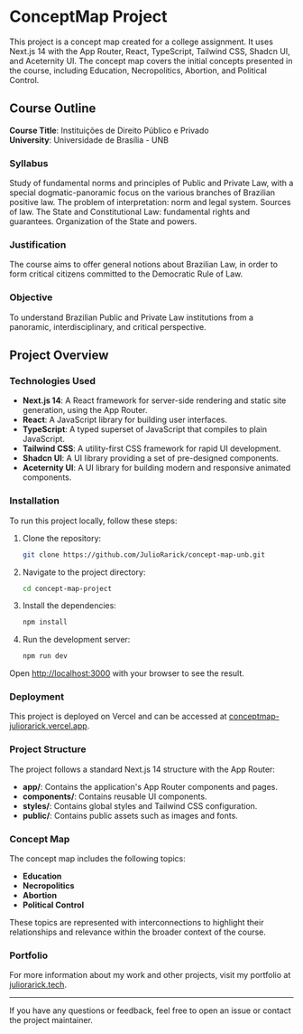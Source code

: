 # ConceptMap Project

This project is a concept map created for a college assignment. It uses Next.js 14 with the App Router, React, TypeScript, Tailwind CSS, Shadcn UI, and Aceternity UI. The concept map covers the initial concepts presented in the course, including Education, Necropolitics, Abortion, and Political Control.

## Course Outline

**Course Title**: Instituições de Direito Público e Privado   
**University**: Universidade de Brasília - UNB

### Syllabus
Study of fundamental norms and principles of Public and Private Law, with a special dogmatic-panoramic focus on the various branches of Brazilian positive law. The problem of interpretation: norm and legal system. Sources of law. The State and Constitutional Law: fundamental rights and guarantees. Organization of the State and powers.

### Justification
The course aims to offer general notions about Brazilian Law, in order to form critical citizens committed to the Democratic Rule of Law.

### Objective
To understand Brazilian Public and Private Law institutions from a panoramic, interdisciplinary, and critical perspective.

## Project Overview

### Technologies Used
- **Next.js 14**: A React framework for server-side rendering and static site generation, using the App Router.
- **React**: A JavaScript library for building user interfaces.
- **TypeScript**: A typed superset of JavaScript that compiles to plain JavaScript.
- **Tailwind CSS**: A utility-first CSS framework for rapid UI development.
- **Shadcn UI**: A UI library providing a set of pre-designed components.
- **Aceternity UI**: A UI library for building modern and responsive animated components.

### Installation

To run this project locally, follow these steps:

1. Clone the repository:
    ```bash
    git clone https://github.com/JulioRarick/concept-map-unb.git
    ```
2. Navigate to the project directory:
    ```bash
    cd concept-map-project
    ```
3. Install the dependencies:
    ```bash
    npm install
    ```
4. Run the development server:
    ```bash
    npm run dev
    ```

Open [http://localhost:3000](http://localhost:3000) with your browser to see the result.

### Deployment

This project is deployed on Vercel and can be accessed at [conceptmap-juliorarick.vercel.app](https://conceptmap-juliorarick.vercel.app).

### Project Structure

The project follows a standard Next.js 14 structure with the App Router:

- **app/**: Contains the application's App Router components and pages.
- **components/**: Contains reusable UI components.
- **styles/**: Contains global styles and Tailwind CSS configuration.
- **public/**: Contains public assets such as images and fonts.

### Concept Map

The concept map includes the following topics:
- **Education**
- **Necropolitics**
- **Abortion**
- **Political Control**

These topics are represented with interconnections to highlight their relationships and relevance within the broader context of the course.

### Portfolio

For more information about my work and other projects, visit my portfolio at [juliorarick.tech](https://juliorarick.tech).

---

If you have any questions or feedback, feel free to open an issue or contact the project maintainer.
